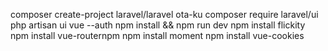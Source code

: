 composer create-project laravel/laravel ota-ku
composer require laravel/ui
php artisan ui vue --auth
npm install && npm run dev
npm install flickity
npm install vue-routernpm
npm install moment
npm install vue-cookies
